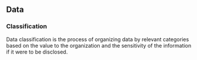 ## Data
### Classification
Data classification is the process of organizing data by relevant categories based on the value to the organization and the sensitivity of the information if it were to be disclosed.
